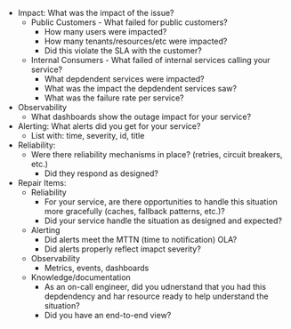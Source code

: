 - Impact: What was the impact of the issue?
  - Public Customers - What failed for public customers?
    - How many users were impacted?
    - How many tenants/resources/etc were impacted?
    - Did this violate the SLA with the customer?
  - Internal Consumers - What failed of internal services calling your service?  
    - What depdendent services were impacted?
    - What was the impact the depdendent services saw?
    - What was the failure rate per service?
- Observability
  - What dashboards show the outage impact for your service?
- Alerting: What alerts did you get for your service?
  - List with: time, severity, id, title
- Reliability:
  - Were there reliability mechanisms in place? (retries, circuit breakers, etc.)
    - Did they respond as designed?
- Repair Items:
  - Reliability
    - For your service, are there opportunities to handle this situation more gracefully (caches, fallback patterns, etc.)?
    - Did your service handle the situation as designed and expected?
  - Alerting
    - Did alerts meet the MTTN (time to notification) OLA?
    - Did alerts properly reflect imapct severity?
  - Observability
    - Metrics, events, dashboards
  - Knowledge/documentation
    - As an on-call engineer, did you udnerstand that you had this depdendency and har resource ready to help understand the situation?
    - Did you have an end-to-end view?